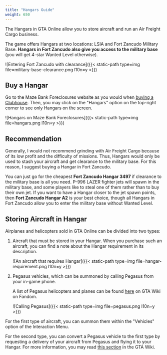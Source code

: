 ```yaml
---
title: "Hangars Guide"
weight: 650
---
```


The Hangars in GTA Online allow you to store aircraft and run an Air Freight
Cargo business.

The game offers Hangars at two locations: LSIA and Fort Zancudo Military Base.
**Hangars in Fort Zancudo also give you access to the military base** (you will
get 4-star Wanted Level otherwise).

![Entering Fort Zancudo with
clearance]({{< static-path type=img file=military-base-clearance.png l10n=y >}})

## Buy a Hangar

Go to the Maze Bank Foreclosures website as you would when [buying a
Clubhouse](clubhouses-guide#buy-a-clubhouse). Then, you may click on the
"Hangars" option on the top-right corner to see only Hangars on the screen.

![Hangars on Maze Bank Foreclosures]({{< static-path type=img file=hangars.png l10n=y >}})

## Recommendation

Generally, I would not recommend grinding with Air Freight Cargo because of its
low profit and the difficulty of missions. Thus, Hangars would only be used to
stash your aircraft and get clearance to the military base. For this reason, I
suggest buying a Hangar in Fort Zancudo.

You can just go for the cheapest **Fort Zancudo Hangar 3497** if clearance to
the military base is all you need. P-996 LAZER fighter jets will spawn in the
military base, and some players like to steal one of them rather than to buy
their own jet. If you want to have a Hangar closer to the jet spawn points,
then **Fort Zancudo Hangar A2** is your best choice, though all Hangars in Fort
Zancudo allow you to enter the military base without Wanted Level.

## Storing Aircraft in Hangar

Airplanes and helicopters sold in GTA Online can be divided into two types:

1. Aircraft that must be stored in your Hangar. When you purchase such an
   aircraft, you can find a note about the Hangar requirement in its
   description.

   ![An aircraft that requires
   Hangar]({{< static-path type=img file=hangar-requirement.png l10n=y >}})

2. Pegasus vehicles, which can be summoned by calling Pegasus from your in-game
   phone.

   A list of Pegasus helicopters and planes can be found
   [here](https://gta.fandom.com/wiki/Pegasus_Lifestyle_Management#Vehicles) on
   GTA Wiki on Fandom.

   ![Calling Pegasus]({{< static-path type=img file=pegasus.png l10n=y >}})

For the first type of aircraft, you can summon them within the "Vehicles"
option of the Interaction Menu.

For the second type, you can convert a Pegasus vehicle to the first type by
requesting a delivery of your aircraft from Pegasus and flying it to your
Hangar. For more information, you may read [this
section](https://gta.fandom.com/wiki/Personal_Vehicles#Personal_Aircraft) in
the GTA Wiki.
